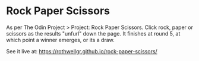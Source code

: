 # Rock Paper Scissors

As per The Odin Project > Project: Rock Paper Scissors. Click rock, paper or scissors as the results "unfurl" down the page. It finishes at round 5, at which point a winner emerges, or its a draw.

See it live at: https://rothwellgr.github.io/rock-paper-scissors/
